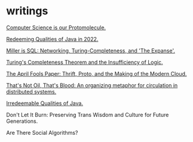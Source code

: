 # writings

[Computer Science is our Protomolecule.](./protomolecule/index.md)

[Redeeming Qualities of Java in 2022.](./java/redeeming_qualities_of_java_in_2022.md)

[Miller is SQL: Networking, Turing-Completeness, and 'The Expanse'.](./miller/miller_is_sql.md)

[Turing's Completeness Theorem and the Insufficiency of Logic.](./completeness/insufficiency_of_logic.md)

[The April Fools Paper: Thrift, Proto, and the Making of the Modern Cloud.](./april/thrift.md)

[That's Not Oil, That's Blood: An organizing metaphor for circulation in distributed systems.](./thats_not_oil/thats_not_oil.md)

[Irredeemable Qualities of Java.](./java/irredeemable_qualities.md)

Don't Let It Burn: Preserving Trans Wisdom and Culture for Future Generations.

Are There Social Algorithms?
